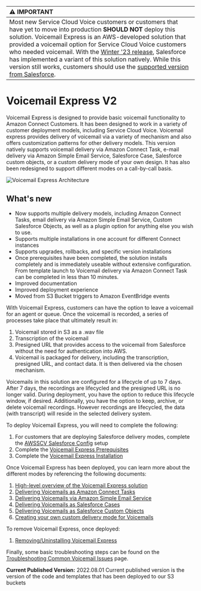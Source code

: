 | :warning: IMPORTANT          |
|:---------------------------|
| Most new Service Cloud Voice customers or customers that have yet to move into production **SHOULD NOT** deploy this solution. Voicemail Express is an AWS-developed solution that provided a voicemail option for Service Cloud Voice customers who needed voicemail. With the [Winter '23 release](https://help.salesforce.com/s/articleView?id=release-notes.rn_voice_route_play_back_voicemails.htm&type=5&release=240), Salesforce has implemented a variant of this solution natively. While this version still works, customers should use the [supported version from Salesforce](https://developer.salesforce.com/docs/atlas.en-us.voice_developer_guide.meta/voice_developer_guide/voice_example_voicemail.htm). |

# Voicemail Express V2
Voicemail Express is designed to provide basic voicemail functionality to Amazon Connect Customers. It has been designed to work in a variety of customer deployment models, including Service Cloud Voice. Voicemail express provides delivery of voicemail via a variety of mechanism and also offers customization patterns for other delivery models. This version natively supports voicemail delivery via Amazon Connect Task, e-mail delivery via Amazon Simple Email Service, Salesforce Case, Salesforce custom objects, or a custom delivery mode of your own design. It has also been redesigned to support different modes on a call-by-call basis.

![Voicemail Express Architecture](Docs/Img/vmx2.png)

## What's new
-  Now supports multiple delivery models, including Amazon Connect Tasks, email delivery via Amazon Simple Email Service, Custom Salesforce Objects, as well as a plugin option for anything else you wish to use.
-  Supports multiple installations in one account for different Connect instances
-  Supports upgrades, rollbacks, and specific version installations
-  Once prerequisites have been completed, the solution installs completely and is immediately useable without extensive configuration. From template launch to Voicemail delivery via Amazon Connect Task can be completed in less than 10 minutes.
-  Improved documentation
-  Improved deployment experience
-  Moved from S3 Bucket triggers to Amazon EventBridge events

With Voicemail Express, customers can have the option to leave a voicemail for an agent or queue. Once the voicemail is recorded, a series of processes take place that ultimately result in:
1. Voicemail stored in S3 as a .wav file
2. Transcription of the voicemail
3. Presigned URL that provides access to the voicemail from Salesforce without the need for authentication into AWS.
4. Voicemail is packaged for delivery, including the transcription, presigned URL, and contact data. It is then delivered via the chosen mechanism.

Voicemails in this solution are configured for a lifecycle of up to 7 days. After 7 days, the recordings are lifecycled and the presigned URL is no longer valid. During deployment, you have the option to reduce this lifecycle window, if desired. Additionally, you have the option to keep, archive, or delete voicemail recordings. However recordings are lifecycled, the data (with transcript) will reside in the selected delivery system.

To deploy Voicemail Express, you will need to complete the following:
1. For customers that are deploying Salesforce delivery modes, complete the [AWSSCV Salesforce Config](../../Common/AWSSCV-SalesforceConfig/readme.md) setup
2. Complete the [Voicemail Express Prerequisites](Docs/vmx_prerequistes.md)
3. Complete the [Voicemail Express Installation](Docs/vmx_installation_instructions.md)

Once Voicemail Express has been deployed, you can learn more about the different modes by referencing the following documents:
1. [High-level overview of the Voicemail Express solution](Docs/vmx_core.md)
2. [Delivering Voicemails as Amazon Connect Tasks](Docs/vmx_tasks.md)
3. [Delivering Voicemails via Amazon Simple Email Service](Docs/vmx_email.md)
4. [Delivering Voicemails as Salesforce Cases](Docs/vmx_sfcase.md)
5. [Delivering Voicemails as Salesforce Custom Objects](Docs/vmx_sfcustom.md)
6. [Creating your own custom delivery mode for Voicemails](Docs/vmx_custom.md)

To remove Voicemail Express, once deployed:
1.  [Removing/Uninstalling Voicemail Express](Docs/vmx_uninstall.md)

Finally, some basic troubleshooting steps can be found on the [Troubleshooting Common Voicemail Issues](Docs/vmx_troubleshooting.md) page.

**Current Published Version:** 2022.08.01
Current published version is the version of the code and templates that has been deployed to our S3 buckets
